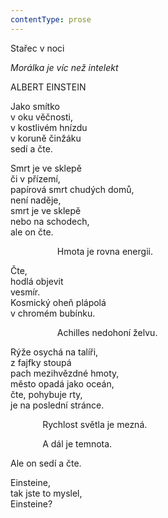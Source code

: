 ```yaml
---
contentType: prose
---
```


Stařec v noci

_Morálka je víc než intelekt_

ALBERT EINSTEIN

Jako smítko  
v oku věčnosti,  
v kostlivém hnízdu  
v koruně činžáku  
sedí a čte.

  

Smrt je ve sklepě  
či v přízemí,  
papírová smrt chudých domů,  
není naděje,  
smrt je ve sklepě  
nebo na schodech,  
ale on čte.

  

                   Hmota je rovna energii.

  

Čte,  
hodlá objevit  
vesmír.  
Kosmický oheň plápolá  
v chromém bubínku.

  

                   Achilles nedohoní želvu.

  

Rýže osychá na talíři,  
z fajfky stoupá  
pach mezihvězdné hmoty,  
město opadá jako oceán,  
čte, pohybuje rty,  
je na poslední stránce.

  

             Rychlost světla je mezná.

  

             A dál je temnota.

  

Ale on sedí a čte.

  

Einsteine,  
tak jste to myslel,  
Einsteine?
